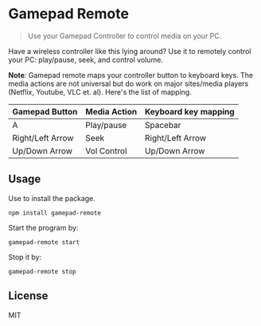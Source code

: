 # Gamepad Remote

> Use your Gamepad Controller to control media on your PC.

Have a wireless controller like this lying around? Use it to remotely control your PC: play/pause, seek, and control volume. 

**Note**: Gamepad remote maps your controller button to keyboard keys. The media actions are not universal but do work on major sites/media players (Netflix, Youtube, VLC et. al). Here's the list of mapping. 

| Gamepad Button  | Media Action | Keyboard key mapping  |
|---------------|------------|---------------|
| A  | Play/pause   | Spacebar   |
| Right/Left Arrow  | Seek   | Right/Left Arrow  |
|  Up/Down Arrow |  Vol Control  |  Up/Down Arrow |

## Usage

Use to install the package.

`npm install gamepad-remote`

Start the program by:

`gamepad-remote start`

Stop it by:

`gamepad-remote stop`

## License 
MIT